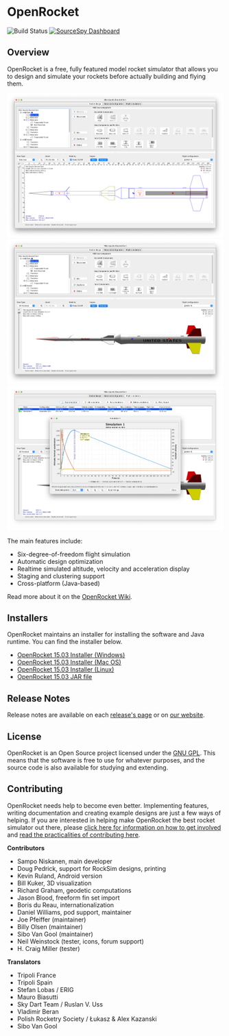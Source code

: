 OpenRocket
==========
![Build Status](https://github.com/openrocket/openrocket/actions/workflows/build.yml/badge.svg)
[![SourceSpy Dashboard](https://sourcespy.com/shield.svg)](https://sourcespy.com/github/openrocketopenrocket/)

Overview
--------

OpenRocket is a free, fully featured model rocket simulator that allows you to design and simulate your rockets before actually building and flying them.

![Three-stage rocket - 2D](.github/OpenRocket_home_2D.png)
![Three-stage rocket - 3D](.github/OpenRocket_home_3D.png)
![Three-stage rocket - Simulation plot](.github/OpenRocket_sim.png)

The main features include:

* Six-degree-of-freedom flight simulation
* Automatic design optimization
* Realtime simulated altitude, velocity and acceleration display
* Staging and clustering support
* Cross-platform (Java-based)

Read more about it on the [OpenRocket Wiki](http://wiki.openrocket.info).

Installers
----------
OpenRocket maintains an installer for installing the software and Java runtime. You can find the installer below.

* [OpenRocket 15.03 Installer (Windows)](https://github.com/openrocket/openrocket/releases/download/release-15.03/OpenRocket-15.03-installer.exe)
* [OpenRocket 15.03 Installer (Mac OS)](https://github.com/openrocket/openrocket/releases/download/release-15.03/OpenRocket-15.03.dmg)
* [OpenRocket 15.03 Installer (Linux)](https://github.com/openrocket/openrocket/releases/download/release-15.03/OpenRocket-15.03.AppImage)
* [OpenRocket 15.03 JAR file](https://github.com/openrocket/openrocket/releases/download/release-15.03/OpenRocket-15.03.jar)

Release Notes
-------------
Release notes are available on each [release's page](https://github.com/openrocket/openrocket/releases) or on [our website](https://openrocket.info/release_notes.html).

License
-------

OpenRocket is an Open Source project licensed under the [GNU GPL](https://www.gnu.org/licenses/gpl-3.0.en.html). This means that the software is free to use for whatever purposes, and the source code is also available for studying and extending.

Contributing
------------
OpenRocket needs help to become even better. Implementing features, writing documentation and creating example designs are just a few ways of helping. If you are interested in helping make OpenRocket the best rocket simulator out there, please [click here for information on how to get involved](http://openrocket.sourceforge.net/getinvolved.html) and [read the practicalities of contributing here](CONTRIBUTING.md).

**Contributors**
- Sampo Niskanen, main developer
- Doug Pedrick, support for RockSim designs, printing
- Kevin Ruland, Android version
- Bill Kuker, 3D visualization
- Richard Graham, geodetic computations
- Jason Blood, freeform fin set import
- Boris du Reau, internationalization
- Daniel Williams, pod support, maintainer
- Joe Pfeiffer (maintainer)
- Billy Olsen (maintainer)
- Sibo Van Gool (maintainer)
- Neil Weinstock (tester, icons, forum support)
- H. Craig Miller (tester)


**Translators**
- Tripoli France
- Tripoli Spain
- Stefan Lobas / ERIG
- Mauro Biasutti
- Sky Dart Team / Ruslan V. Uss
- Vladimir Beran
- Polish Rocketry Society / Łukasz & Alex Kazanski
- Sibo Van Gool

